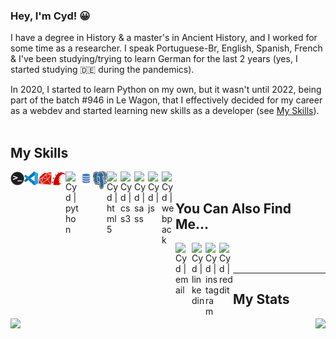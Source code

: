 ### Hey, I'm Cyd! 😀

I have a degree in History & a master's in Ancient History, and I worked for some time as a researcher. I speak Portuguese-Br, English, Spanish, French & I've been studying/trying to learn German for the last 2 years (yes, I started studying 🇩🇪 during the pandemics).

In 2020, I started to learn Python on my own, but it wasn't until 2022, being part of the batch #946 in Le Wagon, that I effectively decided for my career as a webdev and started learning new skills as a developer (see <a href="https://github.com/cydlos/cydlos/edit/main/README.md#my-skills">My Skills</a>).<br><br>
  
## My Skills
   [<img align="left" alt="Cyd | terminal" width="22px" src="https://raw.githubusercontent.com/github/explore/80688e429a7d4ef2fca1e82350fe8e3517d3494d/topics/terminal/terminal.png" />][terminal]
   [<img align="left" alt="Cyd | vscode" width="22px" src="https://raw.githubusercontent.com/github/explore/80688e429a7d4ef2fca1e82350fe8e3517d3494d/topics/visual-studio-code/visual-studio-code.png" />][vscode]
   [<img align="left" alt="Cyd | ruby" width="22px" src="https://github.com/devicons/devicon/raw/master/icons/ruby/ruby-plain.svg" />][ruby]
   [<img align="left" alt="Cyd | rails" width="22px" src="https://github.com/devicons/devicon/raw/master/icons/rails/rails-plain.svg" />][rails]
   [<img align="left" alt="Cyd | python" width="22px" src="https://raw.githubusercontent.com/danielcranney/readme-generator/main/public/icons/skills/python-colored.svg" />][python]
   [<img align="left" alt="Cyd | sqlite" width="22px" src="https://raw.githubusercontent.com/github/explore/80688e429a7d4ef2fca1e82350fe8e3517d3494d/topics/sql/sql.png" />][sqlite]
    [<img align="left" alt="Cyd | postgre" width="22px" src="https://raw.githubusercontent.com/github/explore/80688e429a7d4ef2fca1e82350fe8e3517d3494d/topics/postgresql/postgresql.png" width="28" height="28" alt="postgresql" />][postgre]
    [<img align="left" alt="Cyd | html5" width="22px" src="https://raw.githubusercontent.com/danielcranney/readme-generator/main/public/icons/skills/html5-colored.svg" alt="html5" />][html5]
    [<img align="left" alt="Cyd | css3" width="22px" src="https://raw.githubusercontent.com/danielcranney/readme-generator/main/public/icons/skills/css3-colored.svg" alt="css3" />][css3]
    [<img align="left" alt="Cyd | sass" width="22px" src="https://raw.githubusercontent.com/danielcranney/readme-generator/main/public/icons/skills/sass-colored.svg" alt="sass" />][sass]
    [<img align="left" alt="Cyd | js" width="22px" src="https://raw.githubusercontent.com/danielcranney/readme-generator/main/public/icons/skills/javascript-colored.svg" alt="js" />][js]
    [<img align="left" alt="Cyd | webpack" width="22px" src="https://raw.githubusercontent.com/danielcranney/readme-generator/main/public/icons/skills/webpack-colored.svg" alt="webpack" />][webpack] 
    <br>
   
 ## You Can Also Find Me...      
   [<img align="left" alt="Cyd | email" width="26px" src="https://camo.githubusercontent.com/4a3dd8d10a27c272fd04b2ce8ed1a130606f95ea6a76b5e19ce8b642faa18c27/68747470733a2f2f6564656e742e6769746875622e696f2f537570657254696e7949636f6e732f696d616765732f7376672f676d61696c2e737667" />][email]
   [<img align="left" alt="Cyd | linkedin" width="22px" src="https://camo.githubusercontent.com/c8a9c5b414cd812ad6a97a46c29af67239ddaeae08c41724ff7d945fb4c047e5/68747470733a2f2f6564656e742e6769746875622e696f2f537570657254696e7949636f6e732f696d616765732f7376672f6c696e6b6564696e2e737667" />][linkedin]
   [<img align="left" alt="Cyd | instagram" width="22px" src="https://camo.githubusercontent.com/c9dacf0f25a1489fdbc6c0d2b41cda58b77fa210a13a886d6f99e027adfbd358/68747470733a2f2f6564656e742e6769746875622e696f2f537570657254696e7949636f6e732f696d616765732f7376672f696e7374616772616d2e737667" />][instagram]
   [<img align="left" alt="Cyd | reddit" width="22px" src="https://camo.githubusercontent.com/521640dc2dba501cde1805c0a42cecf5ccf7fc1378f542fe9fda756fb36add25/68747470733a2f2f6564656e742e6769746875622e696f2f537570657254696e7949636f6e732f696d616765732f7376672f7265646469742e737667" />][reddit]
   <br><br><hr>
   
   ## My Stats
<div style="display: inline_block">
    <img height="164em" src="https://github-readme-stats.vercel.app/api?username=cydlos&count_private=true?&layout=compact&bg_color=30,0052D4,4364F7,6FB1FC&title_color=d3f2ee&text_color=fff"></a> 	<img align="right"src="https://github-readme-stats.vercel.app/api/top-langs/?username=cydlos&layout=compact&bg_color=0052D4,4364F7,6FB1FC&title_color=d3f2ee&text_color=fff"></a>
</div>
    
[terminal]: https://www.zsh.org/
[vscode]: https://code.visualstudio.com/
[ruby]: https://www.ruby-lang.org/
[rails]: https://rubyonrails.org/
[python]: https://www.python.org/
[sqlite]: https://www.sqlite.org/index.html
[postgre]: https://www.postgresql.org/
[html5]: https://developer.mozilla.org/en-US/docs/Glossary/HTML5
[css3]: https://www.w3.org/TR/CSS/#css
[sass]: https://sass-lang.com/
[js]: https://developer.mozilla.org/en-US/docs/Web/JavaScript
[webpack]: https://webpack.js.org/ 
    
[email]: mailTo:losekann.c@gmail.com
[linkedin]: https://www.linkedin.com/in/cyd-losekann-882832155
[instagram]: https://www.instagram.com/cydlsk/
[reddit]: https://www.reddit.com/user/crescenzio_ronquetto

